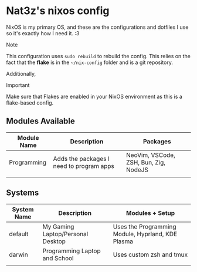 # Nat3z's nixos config

NixOS is my primary OS, and these are the configurations and dotfiles I use so it's exactly how I need it. :3

> [!NOTE]
> This configuration uses `sudo rebuild` to rebuild the config. This relies on the fact that the **flake** is in the `~/nix-config` folder and is a git repository.

Additionally,

> [!IMPORTANT]
> Make sure that Flakes are enabled in your NixOS environment as this is a flake-based config.

## Modules Available

| Module Name | Description                               | Packages                              |
| ----------- | ----------------------------------------- | ------------------------------------- |
| Programming | Adds the packages I need to program  apps | NeoVim, VSCode, ZSH, Bun, Zig, NodeJS |
|             |                                           |                                       |

## Systems

| System Name | Description                       | Modules + Setup                                   |
| ----------- | --------------------------------- | ------------------------------------------------- |
| default     | My Gaming Laptop/Personal Desktop | Uses the Programming Module, Hyprland, KDE Plasma |
| darwin      | Programming Laptop and School     | Uses custom zsh and tmux                          |
|             |                                   |                                                   |
